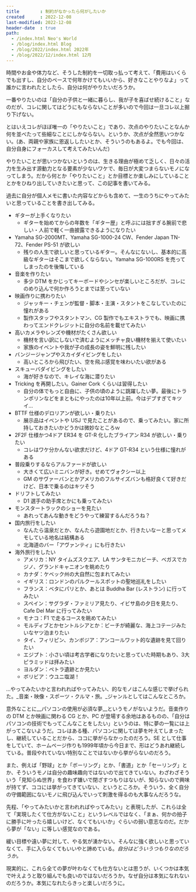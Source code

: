 ```yaml
---
title        : 制約がなかったら何がしたいか
created      : 2022-12-08
last-modified: 2022-12-08
header-date  : true
path:
  - /index.html Neo's World
  - /blog/index.html Blog
  - /blog/2022/index.html 2022年
  - /blog/2022/12/index.html 12月
---
```


時間やお金や体力など、そうした制約を一切取っ払って考えて、「費用はいくらでも出すし、自分のペースで何年かけてもいいから、好きなことやりなよ」って誰かに言われたとしたら、自分は何がやりたいだろうか。

一番やりたいのは「自分の子供と一緒に暮らし、我が子を喜ばせ続けること」なのだが、コレに関してはどうにもならないことが多いので今回は一旦コレ以上掘り下げない。

とはいえコレがほぼ唯一の「やりたいこと」であり、次点のやりたいことなんか何を並べたって些細なことにしかならない。というか、次点が全然思いつかない。(あ、両親や家族に恩返ししたいとか、そういうのもあるよ。でも今回は、自分自身にフォーカスして考えてみたいんだ)

やりたいことが思いつかないというのは、生きる理由が極めて乏しく、日々の活力を生み出す源動力となる要素が少ないワケで、毎日が大変つまらないモノになってしまう。だから何とか「やりたいこと」とか目標とか楽しみにしていることとかをひねり出していきたいと思って、この記事を書いてみる。

過去に自分が個人メモに書いた内容などからも含めて、一生のうちにやってみたいと思っていることを書き出してみる。

- ギターが上手くなりたい
  - ギターを始めてからの年数を「ギター歴」と呼ぶには拙すぎる腕前で悲しい・人前で軽く一曲披露できるようになりたい
- Yamaha SG-2000MT、Yamaha SG-1000-24 CW、Fender Japan TN-72、Fender PS-51 が欲しい
  - 残りの人生で欲しいと思っているギター。そんなにないし、基本的に高級なギターはそこまで欲しくならない。Yamaha SG-1000RS を売ってしまったのを後悔している
- 音楽を作りたい
  - 多少 DTM をかじってキーボードやシンセが楽しいところだが、コレにのめり込んで何か作ろうとまでは至っていない
- 映画作りに携わりたい
  - ジャッキー・チェンが監督・脚本・主演・スタントをこなしていたのに憧れがある
  - 製作スタッフやスタントマン、CG 製作でもエキストラでも、映画に携わってエンドクレジットに自分の名前を載せてみたい
- 高いカメラやレンズや機材がたくさん欲しい
  - 機材を言い訳にしないで済むようにメッチャ良い機材を揃えて使いたい
  - 家族のイベントや我が子の成長の姿を鮮明に残したい
- バンジージャンプやスカイダイビングをしたい
  - 高いところから飛びたい、空を飛ぶ感覚を味わいたい欲がある
- スキューバダイビングをしたい
  - 海が好きなので、キレイな海に潜りたい
- Tricking を再開したい。Gainer Cork くらいは習得したい
  - 自分の体でもっと自由に、子供の頃のように跳躍したい夢。最後にトランポリンなどをまともにやったのは10年以上前。今はデブすぎてキツイ…
- BTTF 仕様のデロリアンが欲しい・乗りたい
  - 展示品はイベントや USJ で見たことがあるので、乗ってみたい。家に所持しておきたいかどうかは微妙なところｗ
- 2F2F 仕様かつ4ドア ER34 を GT-R 化したブライアン R34 が欲しい・乗りたい
  - コレはワケ分かんない欲求だけど、4ドア GT-R34 という仕様に憧れがある
- 普段乗りするならアルファードが欲しい
  - 大きくて広いミニバンが好き。せめてヴォクシー以上
  - GM のサヴァーバンとかアメリカのフルサイズバンも格好良くて好きだけど、日本で乗るのはキツそう
- ドリフトしてみたい
  - D1 選手の助手席とかにも乗ってみたい
- モンスタートラックのショーを見たい
  - あれってあんな動きをどうやって練習するんだろうね？
- 国内旅行をしたい
  - なんたら温泉だとか、なんたら遊園地だとか、行きたいなーと思ってメモしている地名は結構ある
  - 北海道のバー「アヴァンティ」にも行きたい
- 海外旅行をしたい
  - アメリカ：NY タイムズスクエア、LA サンタモニカビーチ、ベガスでカジノ、グランドキャニオンを眺めたり
  - カナダ：ケベック州の大自然に包まれてみたい
  - イギリス：ロンドンのパルクールスポットの聖地巡礼をしたい
  - フランス：ベタにパリとか、あとは Buddha Bar (レストラン) に行ってみたい
  - スペイン：サグラダ・ファミリア見たり、イビサ島の夕日を見たり、Cafe Del Mar に行ってみたい
  - モナコ：F1 で走るコースを眺めてみたい
  - モルディブとかセントルシアとか：ビーチが綺麗な、海上コテージみたいなヤツ泊まりたい
  - タイ、フィリピン、カンボジア：アンコールワット的な遺跡を見て回りたい
  - エジプト：小さい頃は考古学者になりたいと思っていた時期もあり、3大ピラミッドは拝みたい
  - ヨルダン：ペトラ遺跡とか見たい
  - ボリビア：ウユニ塩湖！

…やってみたいかと言われればやってみたい、的なモノはこんな感じで挙げられた。_音楽・映像・スポーツ・クルマ・旅。_ジャンルとしてはこんなところか。

意外なことに__パソコンの使用が必須な夢__というモノがないようだ。音楽作りの DTM とか映画に関わる CG とか、PC が登場する余地はあるものの、「自分はパソコンの技術でもってこんなことをしたい」というのは、特に夢の一覧には上がってこないようだ。コレはある種、パソコンに関しては夢を叶えてしまったし、継続していることだから、ココに挙がらなかったのだろう。SE として仕事をしていて、ホームページ作りも1999年頃から今日まで、形はどうあれ継続している。普段やれていない特別なことではないから挙がらないのだろう。

また、例えば「野球」とか「ボーリング」とか、「書道」とか「セーリング」とか、そういうモノは自分の趣味趣向ではないので出てきていない。わざわざそういう「見知らぬ世界」を食わず嫌いで閉ざすつもりはないが、知らないので興味が持てず、ココには挙がってきていない、というところか。そういう、全く自分の守備範囲にないモノに飛び込んでいって刺激を得るのも大事なんだろうな。

先程、「やってみたいかと言われればやってみたい」と表現したが、これらは全て「実現したくて仕方がないこと」というレベルではなく、「まぁ、何かの拍子に勝手に叶ったら嬉しいけど、なくてもいいか」ぐらいの弱い意志なのだ。だから夢が「ない」に等しい感覚なのである。

緩い目標や遠い夢に対して、やる気が湧かない。そんなに強く欲しいと思っていなくて、手に入らなくてもいいやと諦めている。_自分はどういうつもりなのだろうか。_

現実的に、これら全ての夢が叶わなくても仕方ないとは思うが、いくつかは本気で叶えようと取り組んでも良いのではないだろうか。なぜ自分は本気になれないのだろうか。本気になれたらきっと楽しいだろうに。
